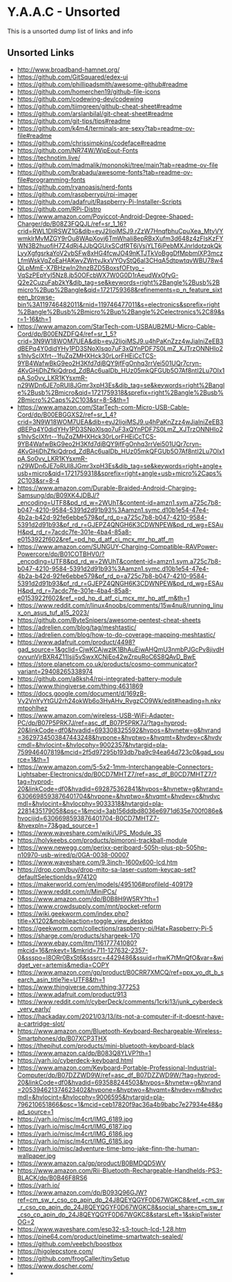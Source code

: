 <!-- ======================================== unsorted.md Start ======================================== -->


<!-- ------------------------------ Intro Start ------------------------------ -->

# Y.A.A.C - Unsorted

This is a unsorted dump list of links and info

<!-- ------------------------------ Intro End ------------------------------ -->


<!-- ------------------------------ Overview Start ------------------------------ -->

<!-- ------------------------------ Overview Start ------------------------------ -->


<!-- ------------------------------ Unsorted Links Start ------------------------------ -->

## Unsorted Links

- http://www.broadband-hamnet.org/
- https://github.com/GitSquared/edex-ui
- https://github.com/phillipadsmith/awesome-github#readme
- https://github.com/homerchen19/github-file-icons
- https://github.com/codewing-dev/codewing
- https://github.com/tiimgreen/github-cheat-sheet#readme
- https://github.com/arslanbilal/git-cheat-sheet#readme
- https://github.com/git-tips/tips#readme
- https://github.com/k4m4/terminals-are-sexy?tab=readme-ov-file#readme
- https://github.com/chrissimpkins/codeface#readme
- https://github.com/NR74W/WipEout-Fonts
- https://technotim.live/
- https://github.com/madmalik/mononoki/tree/main?tab=readme-ov-file
- https://github.com/brabadu/awesome-fonts?tab=readme-ov-file#programming-fonts
- https://github.com/ryanoasis/nerd-fonts
- https://github.com/raspberrypi/rpi-imager
- https://github.com/adafruit/Raspberry-Pi-Installer-Scripts
- https://github.com/RPi-Distro
- https://www.amazon.com/Poyiccot-Android-Degree-Shaped-Charger/dp/B08Z3FQQJL/ref=sr_1_16?crid=RWL1DIRSWZ1G&dib=eyJ2IjoiMSJ9.rZzW7HnqfbhuCpuXea_MtyVYwmklrMvMZGY9rOu8WApXovj6TmWhaIi8epRBxXufm3d648z4zFlsKzFYWN3B2huofjH7Z4dRj4JJbQGUixSCdfRT6jVsjYLT6jPebMXJnrldotzqkQkLyyXgfgsrkaYoV2vbSFw8xHG4fcwJO49nKTJTkVoBggDfMpbmlXP3mczLfmWskVqZoEaHAKwvZWrtvJkxVYOyStQ6al3CHqA5dtpwtqvWBU78w4QLpMmE-X7BHzwIn2hnzBZD5BoxsfOFtyo_-VqSzPEpYyI5Nz8.jb50OFcbWX7W0G0D1rAeudWxOfyG-Q2e2CuzuFab2kY&dib_tag=se&keywords=right%2Bangle%2Busb%2Bmicro%2Bup%2Bangle&qid=1721759368&refinements=p_n_feature_sixteen_browse-bin%3A119746482011&rnid=119746477011&s=electronics&sprefix=right%2Bangle%2Busb%2Bmicro%2Bup%2Bangle%2Celectronics%2C89&sr=1-16&th=1
- https://www.amazon.com/StarTech-com-USBAUB2MU-Micro-Cable-Cord/dp/B00ENZDFQ4/ref=sr_1_5?crid=3N9W18WOM7UEA&dib=eyJ2IjoiMSJ9.u4hPaKnZzz4wJialniZeEB3dBEPq4Y0didYHy1PD3SNoXlsqo7uF3xQYnPDF7S0LmZ_XJTrzONNHIo2s1hlvScIXfrt--1fuZqZMHXHck30rLorFHEiCcTCS-9YB4WafwBkG9eo2H3Kfd7djBQY9jfFgOnhq3rrVei501UQr7cryn-4KvGHjDhZfkiQdrpd_ZdBAc6uaIDb_HUz05mkQFGUb5O7Af8ntI2Lu7Olx1pA.So0vv_LKR1KYsxmR-n29WDn6JE7oRUI8JGmr3xpH3Es&dib_tag=se&keywords=right%2Bangle%2Busb%2Bmicro&qid=1721759318&sprefix=right%2Bangle%2Busb%2Bmicro%2Caps%2C103&sr=8-5&th=1
- https://www.amazon.com/StarTech-com-Micro-USB-Cable-Cord/dp/B00EBGGXS2/ref=sr_1_4?crid=3N9W18WOM7UEA&dib=eyJ2IjoiMSJ9.u4hPaKnZzz4wJialniZeEB3dBEPq4Y0didYHy1PD3SNoXlsqo7uF3xQYnPDF7S0LmZ_XJTrzONNHIo2s1hlvScIXfrt--1fuZqZMHXHck30rLorFHEiCcTCS-9YB4WafwBkG9eo2H3Kfd7djBQY9jfFgOnhq3rrVei501UQr7cryn-4KvGHjDhZfkiQdrpd_ZdBAc6uaIDb_HUz05mkQFGUb5O7Af8ntI2Lu7Olx1pA.So0vv_LKR1KYsxmR-n29WDn6JE7oRUI8JGmr3xpH3Es&dib_tag=se&keywords=right+angle+usb+micro&qid=1721759318&sprefix=right+angle+usb+micro%2Caps%2C103&sr=8-4
- https://www.amazon.com/Durable-Braided-Android-Charging-Samsung/dp/B09XK4JDBJ/?_encoding=UTF8&pd_rd_w=2WUhT&content-id=amzn1.sym.a725c7b8-b047-4210-9584-5391d2d91b93%3Aamzn1.symc.d10b1e54-47e4-4b2a-b42d-92fe6ebbe579&pf_rd_p=a725c7b8-b047-4210-9584-5391d2d91b93&pf_rd_r=GJEPZ4QNGH6K3CDWNPEW&pd_rd_wg=ESAuH&pd_rd_r=7acdc7fe-301e-4ba4-85a8-e0153922f602&ref_=pd_hp_d_atf_ci_mcx_mr_hp_atf_m
- https://www.amazon.com/SUNGUY-Charging-Compatible-RAVPower-Powercore/dp/B01COTBHV0/?_encoding=UTF8&pd_rd_w=2WUhT&content-id=amzn1.sym.a725c7b8-b047-4210-9584-5391d2d91b93%3Aamzn1.symc.d10b1e54-47e4-4b2a-b42d-92fe6ebbe579&pf_rd_p=a725c7b8-b047-4210-9584-5391d2d91b93&pf_rd_r=GJEPZ4QNGH6K3CDWNPEW&pd_rd_wg=ESAuH&pd_rd_r=7acdc7fe-301e-4ba4-85a8-e0153922f602&ref_=pd_hp_d_atf_ci_mcx_mr_hp_atf_m&th=1
- https://www.reddit.com/r/linux4noobs/comments/15w4nu8/running_linux_on_asus_tuf_a15_2023/
- https://github.com/ByteSnipers/awesome-pentest-cheat-sheets
- https://adrelien.com/blog/tag/meshtastic/
- https://adrelien.com/blog/how-to-do-coverage-mapping-meshtastic/
- https://www.adafruit.com/product/4498?gad_source=1&gclid=CjwKCAjwzIK1BhAuEiwAHQmU3nmbPJGcPv8jivdHovvunVjrBXR4Z11Isjj5vSwxXCNjEo42wZrpuRoC6S8QAvD_BwE
- https://store.planetcom.co.uk/products/cosmo-communicator?variant=29408265338974
- https://github.com/a8ksh4/rpi-integrated-battery-module
- https://www.thingiverse.com/thing:4631869
- https://docs.google.com/document/d/169zB-Vy2VnYyYtGU2rh24okWb6o3HyAHv_RvgzCO9Wk/edit#heading=h.nkvmtpohlhez
- https://www.amazon.com/wireless-USB-WiFi-Adapter-PC/dp/B07P5PRK7J/ref=asc_df_B07P5PRK7J/?tag=hyprod-20&linkCode=df0&hvadid=693308325592&hvpos=&hvnetw=g&hvrand=3629734503847443248&hvpone=&hvptwo=&hvqmt=&hvdev=c&hvdvcmdl=&hvlocint=&hvlocphy=9002357&hvtargid=pla-759946407819&mcid=2f5d97295b193db7ba9c94ea64d723c0&gad_source=1&th=1
- https://www.amazon.com/5-5x2-1mm-Interchangeable-Connectors-Lightsaber-Electronics/dp/B0CD7MHTZ7/ref=asc_df_B0CD7MHTZ7/?tag=hyprod-20&linkCode=df0&hvadid=692875362841&hvpos=&hvnetw=g&hvrand=6306698593876401704&hvpone=&hvptwo=&hvqmt=&hvdev=c&hvdvcmdl=&hvlocint=&hvlocphy=9033318&hvtargid=pla-2281435179058&psc=1&mcid=3ab156ddbd8036e6971d635e700f086e&hvocijid=6306698593876401704-B0CD7MHTZ7-&hvexpln=73&gad_source=1
- https://www.waveshare.com/wiki/UPS_Module_3S
- https://holykeebs.com/products/pimoroni-trackball-module
- https://www.newegg.com/perixx-periboard-505h-plus-pb-505hp-n10970-usb-wired/p/0GA-0038-00007
- https://www.waveshare.com/9.3inch-1600x600-lcd.htm
- https://drop.com/buy/drop-mito-sa-laser-custom-keycap-set?defaultSelectionIds=974120
- https://makerworld.com/en/models/495106#profileId-409179
- https://www.reddit.com/r/MiniPCs/
- https://www.amazon.com/dp/B0B8H9W5RY?th=1
- https://www.crowdsupply.com/mnt/pocket-reform
- https://wiki.geekworm.com/index.php?title=X1202&mobileaction=toggle_view_desktop
- https://geekworm.com/collections/raspberry-pi/Hat+Raspberry-Pi-5
- https://sharge.com/products/shargeek-170
- https://www.ebay.com/itm/116177741080?mkcid=16&mkevt=1&mkrid=711-127632-2357-0&ssspo=I8ORr0BxSt6&sssrc=4429486&ssuid=rhwK7tMnQfO&var=&widget_ver=artemis&media=COPY
- https://www.amazon.com/gp/product/B0CRR7XMCQ/ref=ppx_yo_dt_b_search_asin_title?ie=UTF8&th=1
- https://www.thingiverse.com/thing:377253
- https://www.adafruit.com/product/913
- https://www.reddit.com/r/cyberDeck/comments/1crki13/junk_cyberdeck_very_early/
- https://hackaday.com/2021/03/13/its-not-a-computer-if-it-doesnt-have-a-cartridge-slot/
- https://www.amazon.com/Bluetooth-Keyboard-Rechargeable-Wireless-Smartphones/dp/B07XCP3THX
- https://thepihut.com/products/mini-bluetooth-keyboard-black
- https://www.amazon.ca/dp/B083Q8YLVP?th=1
- https://yarh.io/cyberdeck-keyboard.html
- https://www.amazon.com/Keyboard-Portable-Professional-Industrial-Computer/dp/B07DZZWD9W/ref=asc_df_B07DZZWD9W/?tag=hyprod-20&linkCode=df0&hvadid=693588244503&hvpos=&hvnetw=g&hvrand=205394621374623402&hvpone=&hvptwo=&hvqmt=&hvdev=m&hvdvcmdl=&hvlocint=&hvlocphy=9006595&hvtargid=pla-796210651866&psc=1&mcid=ceb17820f9ac36a4b9babc7e27934e48&gad_source=1
- https://yarh.io/misc/m4crt/IMG_6189.jpg
- https://yarh.io/misc/m4crt/IMG_6187.jpg
- https://yarh.io/misc/m4crt/IMG_6186.jpg
- https://yarh.io/misc/m4crt/IMG_6185.jpg
- https://yarh.io/misc/adventure-time-bmo-jake-finn-the-human-wallpaper.jpg
- https://www.amazon.ca/gp/product/B0BMDQD5WV
- https://www.amazon.com/Rii-Bluetooth-Rechargeable-Handhelds-PS3-BLACK/dp/B0B46F8RS6
- https://yarh.io/
- https://www.amazon.com/dp/B093Q96GJW?ref=cm_sw_r_cso_cp_apin_dp_24J8QEYQGYF0D67WGKC8&ref_=cm_sw_r_cso_cp_apin_dp_24J8QEYQGYF0D67WGKC8&social_share=cm_sw_r_cso_cp_apin_dp_24J8QEYQGYF0D67WGKC8&starsLeft=1&skipTwisterOG=2
- https://www.waveshare.com/esp32-s3-touch-lcd-1.28.htm
- https://pine64.com/product/pinetime-smartwatch-sealed/
- https://github.com/veebch/boostbox
- https://higolepcstore.com/
- https://github.com/frogCaller/tinySetup
- https://www.doscher.com/
- 


<!-- ------------------------------ Unsorted Links End ------------------------------ -->


<!-- ------------------------------ Outro Start ------------------------------ -->

<!-- ------------------------------ Outro End ------------------------------ -->


<!-- ======================================== unsorted.md end ======================================== -->
